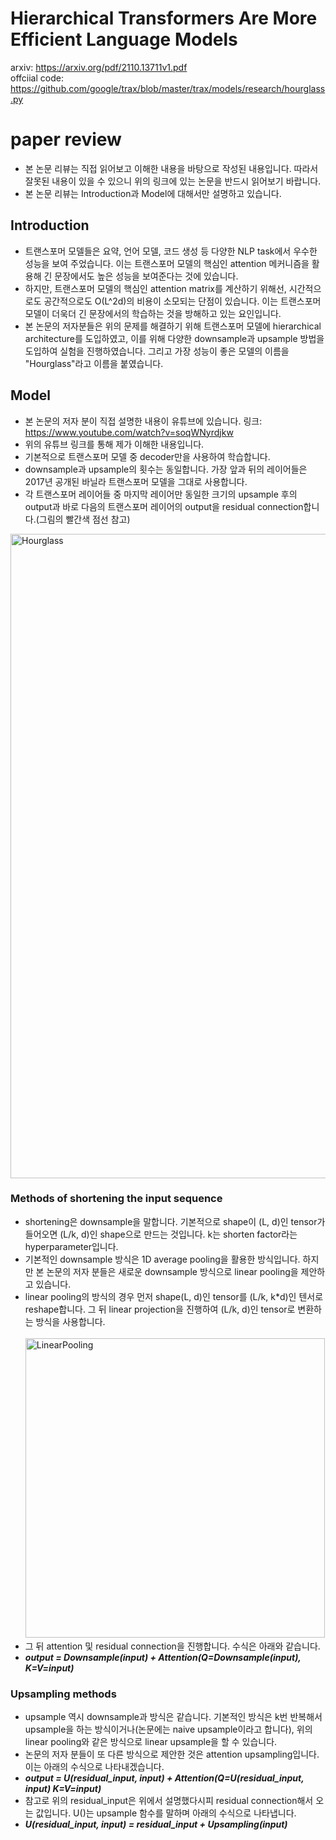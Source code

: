 # Hierarchical Transformers Are More Efficient Language Models
arxiv: https://arxiv.org/pdf/2110.13711v1.pdf <br>
offciial code: https://github.com/google/trax/blob/master/trax/models/research/hourglass.py
# paper review
* 본 논문 리뷰는 직접 읽어보고 이해한 내용을 바탕으로 작성된 내용입니다. 따라서 잘못된 내용이 있을 수 있으니 위의 링크에 있는 논문을 반드시 읽어보기 바랍니다.
* 본 논문 리뷰는 Introduction과 Model에 대해서만 설명하고 있습니다.
## Introduction
* 트랜스포머 모델들은 요약, 언어 모델, 코드 생성 등 다양한 NLP task에서 우수한 성능을 보여 주었습니다. 이는 트랜스포머 모델의 핵심인 attention 메커니즘을 활용해 긴 문장에서도 높은 성능을 보여준다는 것에 있습니다.
* 하지만, 트랜스포머 모델의 핵심인 attention matrix를 계산하기 위해선, 시간적으로도 공간적으로도 O(L^2d)의 비용이 소모되는 단점이 있습니다. 이는 트랜스포머 모델이 더욱더 긴 문장에서의 학습하는 것을 방해하고 있는 요인입니다.
* 본 논문의 저자분들은 위의 문제를 해결하기 위해 트랜스포머 모델에 hierarchical architecture를 도입하였고, 이를 위해 다양한 downsample과 upsample 방법을 도입하여 실험을 진행하였습니다. 그리고 가장 성능이 좋은 모델의 이름을 "Hourglass"라고 이름을 붙였습니다.
## Model
* 본 논문의 저자 분이 직접 설명한 내용이 유튜브에 있습니다. 링크: https://www.youtube.com/watch?v=soqWNyrdjkw
* 위의 유튜브 링크를 통해 제가 이해한 내용입니다.
* 기본적으로 트랜스포머 모델 중 decoder만을 사용하여 학습합니다.
* downsample과 upsample의 횟수는 동일합니다. 가장 앞과 뒤의 레이어들은 2017년 공개된 바닐라 트랜스포머 모델을 그대로 사용합니다.
* 각 트랜스포머 레이어들 중 마지막 레이어만 동일한 크기의 upsample 후의 output과 바로 다음의 트랜스포머 레이어의 output을 residual connection합니다.(그림의 빨간색 점선 참고)
<img width="1031" alt="Hourglass" src="https://user-images.githubusercontent.com/70330480/152101216-e622cae6-c416-468f-9eb1-13a358293d21.png">

### Methods of shortening the input sequence
* shortening은 downsample을 말합니다. 기본적으로 shape이 (L, d)인 tensor가 들어오면 (L/k, d)인 shape으로 만드는 것입니다. k는 shorten factor라는 hyperparameter입니다.
* 기본적인 downsample 방식은 1D average pooling을 활용한 방식입니다. 하지만 본 논문의 저자 분들은 새로운 downsample 방식으로 linear pooling을 제안하고 있습니다.
* linear pooling의 방식의 경우 먼저 shape(L, d)인 tensor를 (L/k, k*d)인 텐서로 reshape합니다. 그 뒤 linear projection을 진행하여 (L/k, d)인 tensor로 변환하는 방식을 사용합니다.
<br><br><img width="479" alt="LinearPooling" src="https://user-images.githubusercontent.com/70330480/152104854-3e86c141-2415-416e-a3d6-4f8f53685374.png">
* 그 뒤 attention 및 residual connection을 진행합니다. 수식은 아래와 같습니다.
* ***output = Downsample(input) + Attention(Q=Downsample(input), K=V=input)***
### Upsampling methods
* upsample 역시 downsample과 방식은 같습니다. 기본적인 방식은 k번 반복해서 upsample을 하는 방식이거나(논문에는 naive upsample이라고 합니다), 위의 linear pooling와 같은 방식으로 linear upsample을 할 수 있습니다.
* 논문의 저자 분들이 또 다른 방식으로 제안한 것은 attention upsampling입니다. 이는 아래의 수식으로 나타내겠습니다.
* ***output = U(residual_input, input) + Attention(Q=U(residual_input, input) K=V=input)***
* 참고로 위의 residual_input은 위에서 설명했다시피 residual connection해서 오는 값입니다. U()는 upsample 함수를 말하며 아래의 수식으로 나타냅니다.
* ***U(residual_input, input) = residual_input + Upsampling(input)***

